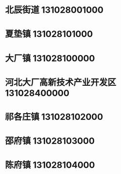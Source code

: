 # 北辰街道 131028001000
# 夏垫镇 131028101000
# 大厂镇 131028100000
# 河北大厂高新技术产业开发区 131028400000
# 祁各庄镇 131028102000
# 邵府镇 131028103000
# 陈府镇 131028104000
